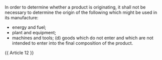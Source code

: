 
In order to determine whether a product is originating, it shall not be necessary to determine the origin of the following which might be used in its manufacture:
- energy and fuel;
- plant and equipment;
- machines and tools;
(d) goods which do not enter and which are not intended to enter into the final composition of the product.

{{ Article 12 }}